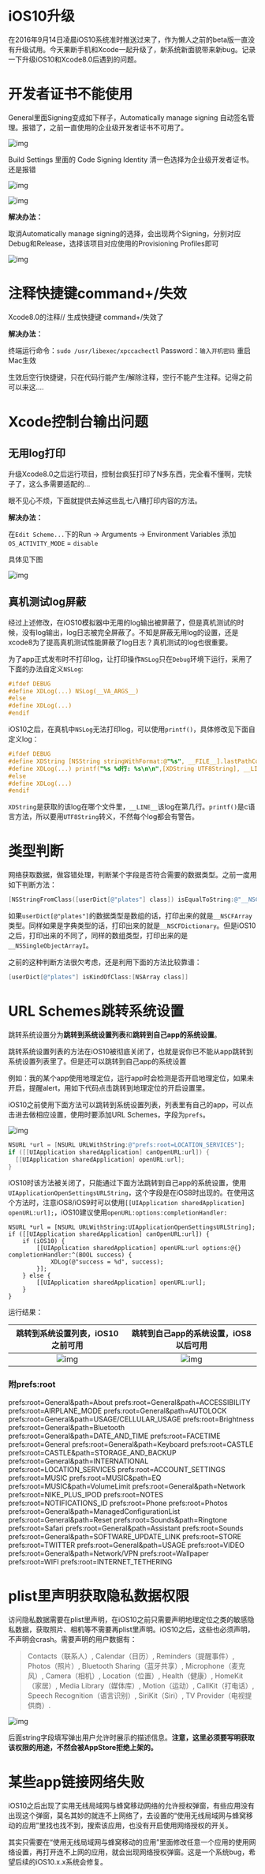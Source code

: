 # iOS10升级

在2016年9月14日凌晨iOS10系统准时推送过来了，作为懒人之前的beta版一直没有升级试用。今天果断手机和Xcode一起升级了，新系统新面貌带来新bug。记录一下升级iOS10和Xcode8.0后遇到的问题。

# 开发者证书不能使用

General里面Signing变成如下样子，Automatically manage signing 自动签名管理。报错了，之前一直使用的企业级开发者证书不可用了。

![img](https://github.com/mxdios/notebook/blob/master/notebooks/images/WechatIMG79.jpeg?raw=true)

Build Settings 里面的 Code Signing Identity 清一色选择为企业级开发者证书。还是报错

![img](https://github.com/mxdios/notebook/blob/master/notebooks/images/QQ20160914-0.png?raw=true)

![img](https://github.com/mxdios/notebook/blob/master/notebooks/images/QQ20160914-1.png?raw=true)

**解决办法：**

取消Automatically manage signing的选择，会出现两个Signing，分别对应Debug和Release，选择该项目对应使用的Provisioning Profiles即可

![img](https://github.com/mxdios/notebook/blob/master/notebooks/images/QQ20160914-2.png?raw=true)

# 注释快捷键command+/失效

Xcode8.0的注释// 生成快捷键 command+/失效了

**解决办法：**

终端运行命令：`sudo /usr/libexec/xpccachectl`
Password：`输入开机密码`
重启Mac生效

生效后空行快捷键，只在代码行能产生/解除注释，空行不能产生注释。记得之前可以来这....

# Xcode控制台输出问题

## 无用log打印

升级Xcode8.0之后运行项目，控制台疯狂打印了N多东西，完全看不懂啊，完犊子了，这么多需要适配的...

眼不见心不烦，下面就提供去掉这些乱七八糟打印内容的方法。

**解决办法：**

在`Edit Scheme...`下的Run -> Arguments -> Environment Variables 添加  `OS_ACTIVITY_MODE` = `disable`

具体见下图

![img](https://github.com/mxdios/notebook/blob/master/notebooks/images/QQ20160914-3.png?raw=true)

## 真机测试log屏蔽

经过上述修改，在iOS10模拟器中无用的log输出被屏蔽了，但是真机测试的时候，没有log输出，log日志被完全屏蔽了。不知是屏蔽无用log的设置，还是xcode8为了提高真机测试性能屏蔽了log日志？真机测试的log也很重要。

为了app正式发布时不打印log，让打印操作`NSLog`只在`Debug`环境下运行，采用了下面的办法自定义`NSLog`:

```Objective-c
#ifdef DEBUG
#define XDLog(...) NSLog(__VA_ARGS__)
#else
#define XDLog(...)
#endif
```
iOS10之后，在真机中`NSLog`无法打印log，可以使用`printf()`，具体修改见下面自定义log：

```Objective-c
#ifdef DEBUG
#define XDString [NSString stringWithFormat:@"%s", __FILE__].lastPathComponent
#define XDLog(...) printf("%s %d行: %s\n\n",[XDString UTF8String], __LINE__, [[NSString stringWithFormat:__VA_ARGS__] UTF8String]);
#else
#define XDLog(...)
#endif
```
`XDString`是获取的该log在哪个文件里，`__LINE__`该log在第几行。`printf()`是c语言方法，所以要用`UTF8String`转义，不然每个log都会有警告。


#  类型判断

网络获取数据，做容错处理，判断某个字段是否符合需要的数据类型。之前一度用如下判断方法：

```Objective-c
[NSStringFromClass([userDict[@"plates"] class]) isEqualToString:@"__NSCFArray"]
```
如果`userDict[@"plates"]`的数据类型是数组的话，打印出来的就是`__NSCFArray`类型。同样如果是字典类型的话，打印出来的就是`__NSCFDictionary`。但是iOS10之后，打印出来的不同了，同样的数组类型，打印出来的是`__NSSingleObjectArrayI`。

之前的这种判断方法很欠考虑，还是利用下面的方法比较靠谱：

```Objective-c
[userDict[@"plates"] isKindOfClass:[NSArray class]]
```

# URL Schemes跳转系统设置

跳转系统设置分为**跳转到系统设置列表**和**跳转到自己app的系统设置**。

跳转系统设置列表的方法在iOS10被彻底关闭了，也就是说你已不能从app跳转到系统设置列表里了。但是还可以跳转到自己app的系统设置

例如：我的某个app使用地理定位，运行app时会检测是否开启地理定位，如果未开启，提醒alert，用如下代码点击跳转到地理定位的开启设置里。

iOS10之前使用下面方法可以跳转到系统设置列表，列表里有自己的app，可以点击进去做相应设置，使用时要添加URL Schemes，字段为`prefs`。

![img](https://github.com/mxdios/notebook/blob/master/notebooks/images/QQ20161010-0.png?raw=true)

```Objective-c
NSURL *url = [NSURL URLWithString:@"prefs:root=LOCATION_SERVICES"];
if ([[UIApplication sharedApplication] canOpenURL:url]) {
  [[UIApplication sharedApplication] openURL:url];
}
```

iOS10时该方法被关闭了，只能通过下面方法跳转到自己app的系统设置，使用`UIApplicationOpenSettingsURLString`，这个字段是在iOS8时出现的。在使用这个方法时，注意iOS8/iOS9时可以使用`[[UIApplication sharedApplication] openURL:url];`，iOS10建议使用`openURL:options:completionHandler:`

```
NSURL *url = [NSURL URLWithString:UIApplicationOpenSettingsURLString];
if ([[UIApplication sharedApplication] canOpenURL:url]) {
    if (iOS10) {
        [[UIApplication sharedApplication] openURL:url options:@{} completionHandler:^(BOOL success) {
            XDLog(@"success = %d", success);
        }];
    } else {
        [[UIApplication sharedApplication] openURL:url];
    }
}
```

运行结果：

|跳转到系统设置列表，iOS10之前可用|跳转到自己app的系统设置，iOS8以后可用|
|:---:|:---:|
|![img](https://github.com/mxdios/notebook/blob/master/notebooks/images/2016年10月10日上午11.31.12.png?raw=true)|![img](https://github.com/mxdios/notebook/blob/master/notebooks/images/2016年10月10日上午11.33.55.png?raw=true)|

### 附prefs:root

prefs:root=General&path=About
prefs:root=General&path=ACCESSIBILITY
prefs:root=AIRPLANE_MODE
prefs:root=General&path=AUTOLOCK
prefs:root=General&path=USAGE/CELLULAR_USAGE
prefs:root=Brightness
prefs:root=General&path=Bluetooth
prefs:root=General&path=DATE_AND_TIME
prefs:root=FACETIME
prefs:root=General
prefs:root=General&path=Keyboard
prefs:root=CASTLE
prefs:root=CASTLE&path=STORAGE_AND_BACKUP
prefs:root=General&path=INTERNATIONAL
prefs:root=LOCATION_SERVICES
prefs:root=ACCOUNT_SETTINGS
prefs:root=MUSIC
prefs:root=MUSIC&path=EQ
prefs:root=MUSIC&path=VolumeLimit
prefs:root=General&path=Network
prefs:root=NIKE_PLUS_IPOD
prefs:root=NOTES
prefs:root=NOTIFICATIONS_ID
prefs:root=Phone
prefs:root=Photos
prefs:root=General&path=ManagedConfigurationList
prefs:root=General&path=Reset
prefs:root=Sounds&path=Ringtone
prefs:root=Safari
prefs:root=General&path=Assistant
prefs:root=Sounds
prefs:root=General&path=SOFTWARE_UPDATE_LINK
prefs:root=STORE
prefs:root=TWITTER
prefs:root=General&path=USAGE
prefs:root=VIDEO
prefs:root=General&path=Network/VPN
prefs:root=Wallpaper
prefs:root=WIFI
prefs:root=INTERNET_TETHERING


# plist里声明获取隐私数据权限

访问隐私数据需要在plist里声明，在iOS10之前只需要声明地理定位之类的敏感隐私数据，获取照片、相机等不需要再plist里声明。iOS10之后，这些也必须声明，不声明会crash。需要声明的用户数据有：

> Contacts（联系人）, Calendar（日历）, Reminders（提醒事件）, Photos（照片）, Bluetooth Sharing（蓝牙共享）, Microphone（麦克风）, Camera（相机）, Location（位置）, Health（健康）, HomeKit（家居）, Media Library（媒体库）, Motion（运动）, CallKit（打电话）, Speech Recognition（语言识别）, SiriKit（Siri）, TV Provider（电视提供商）.

![img](https://github.com/mxdios/notebook/blob/master/notebooks/images/QQ20160921-0.png?raw=true)

后面string字段填写弹出用户允许时展示的描述信息。**注意，这里必须要写明获取该权限的用途，不然会被AppStore拒绝上架的。**

# 某些app链接网络失败

iOS10之后出现了实用无线局域网与蜂窝移动网络的允许授权弹窗，有些应用没有出现这个弹窗，莫名其妙的就连不上网络了，去设置的“使用无线局域网与蜂窝移动的应用”里找也找不到，搜索该应用，也没有开启使用网络授权的开关。

其实只需要在“使用无线局域网与蜂窝移动的应用”里面修改任意一个应用的使用网络设置，再打开连不上网的应用，就会出现网络授权弹窗。这是一个系统bug，希望后续的iOS10.x.x系统会修复。



